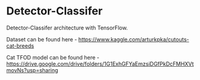 # Detector-Classifer
Detector-Classifer architecture with TensorFlow.

Dataset can be found here - https://www.kaggle.com/arturkpka/cutouts-cat-breeds

Cat TFOD model can be found here - https://drive.google.com/drive/folders/1G1ExhGFYaEmzsiDGfPkDcFMHXVtmovNs?usp=sharing
